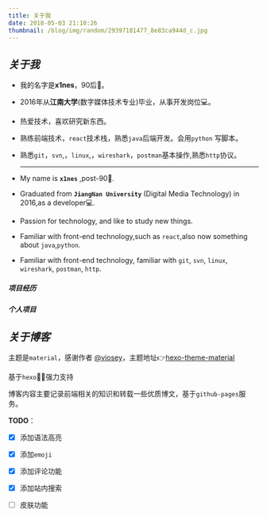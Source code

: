 ```yaml
---
title: 关于我
date: 2018-05-03 21:10:26
thumbnail: /blog/img/random/29397181477_8e83ca944d_c.jpg
---
```

> 

## *关于我* 

- 我的名字是**x1nes**，90后:boy:。

- 2016年从**江南大学**(数字媒体技术专业)毕业，从事开发岗位:computer:。

- 热爱技术，喜欢研究新东西。

- 熟练前端技术，`react`技术栈，熟悉`java`后端开发。会用`python` 写脚本。

- 熟悉`git`，`svn`,，`linux`,，`wireshark`，`postman`基本操作,熟悉`http`协议。

  ------

- My name is **`x1nes`** ,post-90:boy:.

- Graduated from **`JiangNan University`** (Digital Media Technology) in 2016,as a developer:computer:.

- Passion for technology, and like to study new things.

- Familiar with front-end technology,such as `react`,also now something about `java`,`python`.

- Familiar with front-end technology, familiar with `git`, `svn`, `linux`, `wireshark`, `postman`, `http`.

##### 项目经历

##### 个人项目 



## *关于博客*

主题是`material`，感谢作者 [@viosey](https://github.com/viosey)，主题地址:point_right:[hexo-theme-material](https://github.com/viosey/hexo-theme-material/)

基于`hexo`:clap::clap:强力支持

博客内容主要记录前端相关的知识和转载一些优质博文，基于`github-pages`服务。

**TODO**：

- [x] 添加语法高亮
- [x] 添加`emoji`
- [x] 添加评论功能
- [x] 添加站内搜索
- [ ] 皮肤功能



